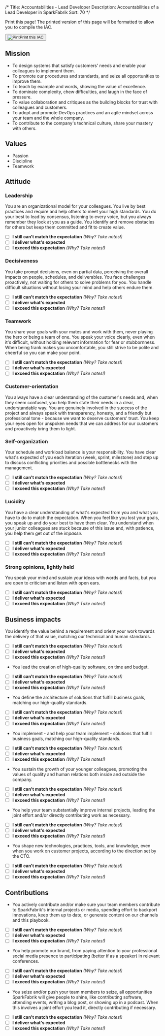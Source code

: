 /*
Title: Accountabilities - Lead Developer
Description: Accountabilities of a Lead Developer in SparkFabrik
Sort: 70
*/
<span class='no-print'>
  <div class="row justify-content align-items-center">
    <div class="col mb-3 mb-lg-0">
      <p class="quote font-italic">Print this page! The printed version of this page will be formatted to allow you to compile the IAC.</p>
    </div>
    <div class="col-lg-auto">
      <button class='btn btn--print' type="button" onclick="window.print();"><img class="icon-print" src="/images/icon_print.svg" alt="Pint">Print this IAC</button>
    </div>
  </div>

## Mission

* To design systems that satisfy customers' needs and enable your colleagues to implement them.
* To promote our procedures and standards, and seize all opportunities to improve them.
* To teach by example and words, showing the value of excellence.
* To dominate complexity, chew difficulties, and laugh in the face of pressure.
* To value collaboration and critiques as the building blocks for trust with colleagues and customers.
* To adopt and promote DevOps practices and an agile mindset across your team and the whole company.
* To contribute to the company's technical culture, share your mastery with others.

## Values

* Passion
* Discipline
* Teamwork
</span>

## Attitude

### Leadership

You are an organizational model for your colleagues. You live by best practices and require and help others to meet your high standards. You do your best to lead by consensus, listening to every voice, but you always remember they look at you as a guide. You identify and remove obstacles for others but keep them committed and fit to create value.

<span class='score only-print'>

- [ ] **I still can't match the expectation** _(Why? Take notes!)_
- [ ] **I deliver what's expected**
- [ ] **I exceed this expectation** _(Why? Take notes!)_

</span>

### Decisiveness

You take prompt decisions, even on partial data, perceiving the overall impacts on people, schedules, and deliverables. You face challenges proactively, not waiting for others to solve problems for you. You handle difficult situations without losing your mind and help others endure them.

<span class='score only-print'>

- [ ] **I still can't match the expectation** _(Why? Take notes!)_
- [ ] **I deliver what's expected**
- [ ] **I exceed this expectation** _(Why? Take notes!)_

</span>

### Teamwork

You share your goals with your mates and work with them, never playing the hero or being a team of one. You speak your voice clearly, even when it's difficult, without holding relevant information for fear or stubbornness. When being frank makes you uncomfortable, you still strive to be polite and cheerful so you can make your point.

<span class='score only-print'>

- [ ] **I still can't match the expectation** _(Why? Take notes!)_
- [ ] **I deliver what's expected**
- [ ] **I exceed this expectation** _(Why? Take notes!)_

</span>

### Customer-orientation

You always have a clear understanding of the customer's needs and, when they seem confused, you help them state their needs in a clear, understandable way. You are genuinely involved in the success of the project and always speak with transparency, honesty, and a friendly but professional tone - because we want to deserve customers' trust. You keep your eyes open for unspoken needs that we can address for our customers and proactively bring them to light.

### Self-organization

Your schedule and workload balance is your responsibility. You have clear what's expected of you each iteration (week, sprint, milestone) and step up to discuss conflicting priorities and possible bottlenecks with the management.

<span class='score only-print'>

- [ ] **I still can't match the expectation** _(Why? Take notes!)_
- [ ] **I deliver what's expected**
- [ ] **I exceed this expectation** _(Why? Take notes!)_

</span>

### Lucidity

You have a clear understanding of what's expected from you and what you have to do to match the expectation. When you feel like you lost your goals, you speak up and do your best to have them clear. You understand when your junior colleagues are stuck because of this issue and, with patience, you help them get out of the _impasse_.

<span class='score only-print'>

- [ ] **I still can't match the expectation** _(Why? Take notes!)_
- [ ] **I deliver what's expected**
- [ ] **I exceed this expectation** _(Why? Take notes!)_

</span>

### Strong opinions, lightly held

You speak your mind and sustain your ideas with words and facts, but you are open to criticism and listen with open ears.

<span class='score only-print'>

- [ ] **I still can't match the expectation** _(Why? Take notes!)_
- [ ] **I deliver what's expected**
- [ ] **I exceed this expectation** _(Why? Take notes!)_

</span>

## Business impacts

You identify the value behind a requirement and orient your work towards the delivery of that value, matching our technical and human standards.

<span class='score only-print'>

- [ ] **I still can't match the expectation** _(Why? Take notes!)_
- [ ] **I deliver what's expected**
- [ ] **I exceed this expectation** _(Why? Take notes!)_

</span>

* You lead the creation of high-quality software, on time and budget.

<span class='score only-print'>

- [ ] **I still can't match the expectation** _(Why? Take notes!)_
- [ ] **I deliver what's expected**
- [ ] **I exceed this expectation** _(Why? Take notes!)_

</span>

* You define the architecture of solutions that fulfill business goals, matching our high-quality standards.

<span class='score only-print'>

- [ ] **I still can't match the expectation** _(Why? Take notes!)_
- [ ] **I deliver what's expected**
- [ ] **I exceed this expectation** _(Why? Take notes!)_

</span>

* You implement - and help your team implement - solutions that fulfill business goals, matching our high-quality standards.

<span class='score only-print'>

- [ ] **I still can't match the expectation** _(Why? Take notes!)_
- [ ] **I deliver what's expected**
- [ ] **I exceed this expectation** _(Why? Take notes!)_

</span>

* You sustain the growth of your younger colleagues, promoting the values of quality and human relations both inside and outside the company.

<span class='score only-print'>

- [ ] **I still can't match the expectation** _(Why? Take notes!)_
- [ ] **I deliver what's expected**
- [ ] **I exceed this expectation** _(Why? Take notes!)_

</span>

* You help your team substantially improve internal projects, leading the joint effort and/or directly contributing work as necessary.

<span class='score only-print'>

- [ ] **I still can't match the expectation** _(Why? Take notes!)_
- [ ] **I deliver what's expected**
- [ ] **I exceed this expectation** _(Why? Take notes!)_

</span>

* You shape new technologies, practices, tools, and knowledge, even when you work on customer projects, according to the direction set by the CTO.

<span class='score only-print'>

- [ ] **I still can't match the expectation** _(Why? Take notes!)_
- [ ] **I deliver what's expected**
- [ ] **I exceed this expectation** _(Why? Take notes!)_

</span>


## Contributions

* You actively contribute and/or make sure your team members contribute to SparkFabrik's internal projects or media, spending effort to backport innovations, keep them up to date, or generate content on our channels and this playbook.

<span class='score only-print'>

- [ ] **I still can't match the expectation** _(Why? Take notes!)_
- [ ] **I deliver what's expected**
- [ ] **I exceed this expectation** _(Why? Take notes!)_

</span>

* You help promote our brand, from paying attention to your professional social media presence to participating (better if as a speaker) in relevant conferences.

<span class='score only-print'>

- [ ] **I still can't match the expectation** _(Why? Take notes!)_
- [ ] **I deliver what's expected**
- [ ] **I exceed this expectation** _(Why? Take notes!)_

</span>

* You seize and/or push your team members to seize, all opportunities SparkFabrik will give people to shine, like contributing software, attending events, writing a blog post, or showing up in a podcast. When this involves a joint effort you lead it, directly contributing if necessary.

<span class='score only-print'>

- [ ] **I still can't match the expectation** _(Why? Take notes!)_
- [ ] **I deliver what's expected**
- [ ] **I exceed this expectation** _(Why? Take notes!)_

</span>
